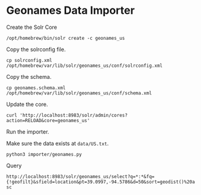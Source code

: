 # Geonames Data Importer

Create the Solr Core

`/opt/homebrew/bin/solr create -c geonames_us`

Copy the solrconfig file.

`cp solrconfig.xml /opt/homebrew/var/lib/solr/geonames_us/conf/solrconfig.xml`

Copy the schema.

`cp geonames.schema.xml /opt/homebrew/var/lib/solr/geonames_us/conf/schema.xml`

Update the core.

`curl 'http://localhost:8983/solr/admin/cores?action=RELOAD&core=geonames_us'`

Run the importer.

Make sure the data exists at `data/US.txt`.

`python3 importer/geonames.py`

Query

`http://localhost:8983/solr/geonames_us/select?q=*:*&fq={!geofilt}&sfield=location&pt=39.0997,-94.5786&d=50&sort=geodist()%20asc`